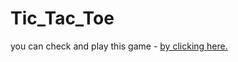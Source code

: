 # Tic_Tac_Toe

you can check and play this game - <a href="https://sahilrawat98.github.io/Tic_Tac_Toe/">by clicking here.</a>
